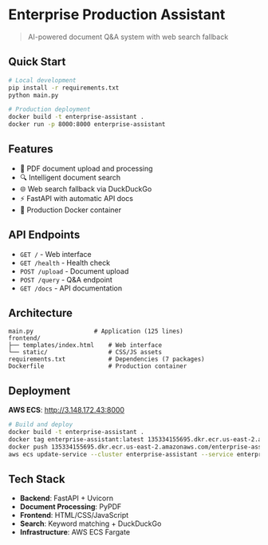# Enterprise Production Assistant

> AI-powered document Q&A system with web search fallback

## Quick Start

```bash
# Local development
pip install -r requirements.txt
python main.py

# Production deployment
docker build -t enterprise-assistant .
docker run -p 8000:8000 enterprise-assistant
```

## Features

- 📄 PDF document upload and processing
- 🔍 Intelligent document search
- 🌐 Web search fallback via DuckDuckGo
- ⚡ FastAPI with automatic API docs
- 🐳 Production Docker container

## API Endpoints

- `GET /` - Web interface
- `GET /health` - Health check
- `POST /upload` - Document upload
- `POST /query` - Q&A endpoint
- `GET /docs` - API documentation

## Architecture

```
main.py                 # Application (125 lines)
frontend/
├── templates/index.html    # Web interface
└── static/                 # CSS/JS assets
requirements.txt            # Dependencies (7 packages)
Dockerfile                  # Production container
```

## Deployment

**AWS ECS**: http://3.148.172.43:8000

```bash
# Build and deploy
docker build -t enterprise-assistant .
docker tag enterprise-assistant:latest 135334155695.dkr.ecr.us-east-2.amazonaws.com/enterprise-assistant:latest
docker push 135334155695.dkr.ecr.us-east-2.amazonaws.com/enterprise-assistant:latest
aws ecs update-service --cluster enterprise-assistant --service enterprise-assistant-simple-service --force-new-deployment --region us-east-2
```

## Tech Stack

- **Backend**: FastAPI + Uvicorn
- **Document Processing**: PyPDF
- **Frontend**: HTML/CSS/JavaScript
- **Search**: Keyword matching + DuckDuckGo
- **Infrastructure**: AWS ECS Fargate